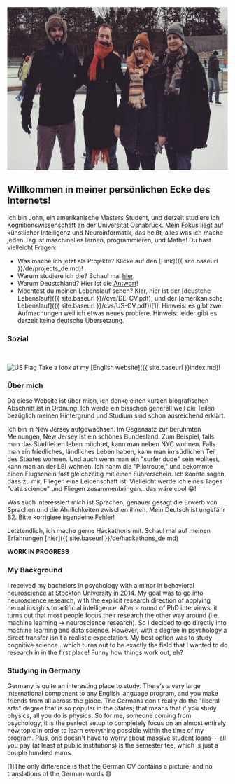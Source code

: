 <!---![Picture of me ice skating]({{ site.baseurl }}/imgs/ice.jpg =200x100)-->
<img src="../imgs/ice.jpg" alt="Bilder von mir eislaufen" width="625" height="372">

## Willkommen in meiner persönlichen Ecke des Internets!

Ich bin John, ein amerikanische Masters Student, und derzeit studiere ich Kognitionswissenschaft an der Universität Osnabrück.  Mein Fokus liegt auf künstlicher Intelligenz und Neuroinformatik, das heißt, alles was ich mache jeden Tag ist maschinelles lernen, programmieren, und Mathe!  Du hast vielleicht Fragen:
- Was mache ich jetzt als Projekte? Klicke auf den [Link]({{ site.baseurl }}/de/projects_de.md)!
- Warum studiere ich die? Schaul mal [hier](#background).
- Warum Deustchland? Hier ist die [Antwort](#germany)!
- Möchtest du meinen Lebenslauf sehen? Klar, hier ist der [deustche Lebenslauf]({{ site.baseurl }}//cvs/DE-CV.pdf), und der [amerikanische Lebenslauf]({{ site.baseurl }}/cvs/US-CV.pdf))[1]. Hinweis: es gibt zwei Aufmachungen weil ich etwas neues probiere.  Hinweis: leider gibt es derzeit keine deutsche Übersetzung.

<body>
  <div class="index-wrapper">
    <div class="aside">
      <div class="info-card">
        <h3>Sozial</h3>
        <a href="https://www.linkedin.com/in/johnberroa/" target="_blank"><img src="https://cedcn.org/wp-content/themes/cedcn/images/icon-linkedin.svg" alt="" width="25"/></a>
        <a href="https://github.com/johnberroa/" target="_blank"><img src="https://www.freefavicon.com/freefavicons/icons/github-152-289345.png" alt="" width="22"/></a>
        <a href="https://www.instagram.com/mygermanreise/" target="_blank"><img src="https://instagram-brand.com/wp-content/uploads/2016/11/app-icon2.png" alt="" width="22"/></a>
      </div>
      <div id="particles-js"></div>
    </div>
  </div>
</body>

<img src="https://www.emojibase.com/resources/img/emojis/apple/x1f1fa-1f1f8.png.pagespeed.ic.R63_4E5mnM.webp" alt="US Flag" width="20" height="20"> Take a look at my [English website]({{ site.baseurl }}index.md)!

### Über mich
Da diese Website ist über mich, ich denke einen kurzen biografischen Abschnitt ist in Ordnung.  Ich werde ein bisschen generell weil die Teilen bezüglich meinen Hintergrund und Studium sind schon ausreichend erklärt.

Ich bin in New Jersey aufgewachsen.  Im Gegensatz zur berühmten Meinungen, New Jersey ist ein schönes Bundesland.
Zum Beispiel, falls man das Stadtleben leben möchtet, kann man neben NYC wohnen.  Falls man ein friedliches, ländliches Leben haben, kann man im südlichen Teil des Staates wohnen.  Und auch wenn man ein "surfer dude" sein wolltest, kann man an der LBI wohnen.  Ich nahm die "Pilotroute," und bekommte einen Flugschein fast gleichzeitig mit einen Führerschein.  Ich könnte sagen, dass zu mir, Fliegen eine Leidenschaft ist.  Vielleicht werde ich eines Tages "data science" und Fliegen zusammenbringen...das wäre cool :grin:!

Was auch interessiert mich ist Sprachen, genauer gesagt die Erwerb von Sprachen und die Ähnlichkeiten zwischen ihnen.  Mein Deutsch ist ungefähr B2.  Bitte korrigiere irgendeine Fehler!

Letztendlich, ich mache gerne Hackathons mit.  Schaul mal auf meinen Erfahrungen [hier]({{ site.baseurl }}/de/hackathons_de.md)

**WORK IN PROGRESS**

### <a name="background"></a>My Background
I received my bachelors in psychology with a minor in behavioral neuroscience at Stockton University in 2014.  My goal was to go into neuroscience research, with the explicit research direction of applying neural insights to artificial intelligence.  After a round of PhD interviews, it turns out that most people focus their research the other way around (i.e. machine learning -> neuroscience research).  So I decided to go directly into machine learning and data science.  However, with a degree in psychology a direct transfer isn't a realistic expectation.  My best option was to study cognitive science...which turns out to be exactly the field that I wanted to do research in in the first place!  Funny how things work out, eh?

### <a name="germany"></a>Studying in Germany
Germany is quite an interesting place to study.  There's a very large international component to any English language program, and you make friends from all across the globe.  The Germans don't really do the "liberal arts" degree that is so popular in the States; that means that if you study physics, all you do is physics.  So for me, someone coming from psychology, it is the perfect setup to completely focus on an almost entirely new topic in order to learn everything possible within the time of my program.  Plus, one doesn't have to worry about massive student loans---all you pay (at least at public institutions) is the semester fee, which is just a couple hundred euros.  


[1]The only difference is that the German CV contains a picture, and no translations of the German words :smile:
